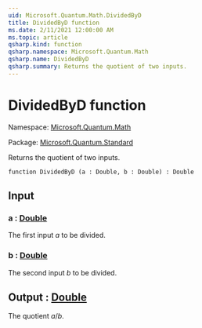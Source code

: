 ```yaml
---
uid: Microsoft.Quantum.Math.DividedByD
title: DividedByD function
ms.date: 2/11/2021 12:00:00 AM
ms.topic: article
qsharp.kind: function
qsharp.namespace: Microsoft.Quantum.Math
qsharp.name: DividedByD
qsharp.summary: Returns the quotient of two inputs.
---
```


# DividedByD function

Namespace: [Microsoft.Quantum.Math](xref:Microsoft.Quantum.Math)

Package: [Microsoft.Quantum.Standard](https://nuget.org/packages/Microsoft.Quantum.Standard)


Returns the quotient of two inputs.

```qsharp
function DividedByD (a : Double, b : Double) : Double
```


## Input

### a : [Double](xref:microsoft.quantum.lang-ref.double)

The first input $a$ to be divided.


### b : [Double](xref:microsoft.quantum.lang-ref.double)

The second input $b$ to be divided.



## Output : [Double](xref:microsoft.quantum.lang-ref.double)

The quotient $a / b$.